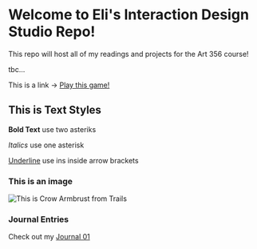 # Welcome to Eli's Interaction Design Studio Repo!

This repo will host all of my readings and projects for the Art 356 course!

tbc...

This is a link -> [Play this game!](https://store.steampowered.com/app/3375780/Trails_in_the_Sky_1st_Chapter/)

## This is Text Styles

**Bold Text** use two asteriks

*Italics* use one asterisk

<ins>Underline</ins> use ins inside arrow brackets

### This is an image

![This is Crow Armbrust from Trails](https://cdn.akamai.steamstatic.com/steamcommunity/public/images/apps/1457510/162a62174367365017e55df087b037f6a2cdb7bc.jpg)

### Journal Entries

Check out my [Journal 01](journal/8-26-25entry.md)
